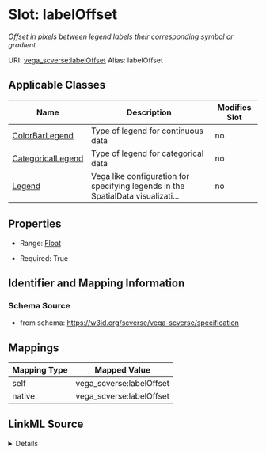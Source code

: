 

# Slot: labelOffset 


_Offset in pixels between legend labels their corresponding symbol or gradient._





URI: [vega_scverse:labelOffset](https://w3id.org/scverse/vega-scverse/labelOffset)
Alias: labelOffset

<!-- no inheritance hierarchy -->





## Applicable Classes

| Name | Description | Modifies Slot |
| --- | --- | --- |
| [ColorBarLegend](ColorBarLegend.md) | Type of legend for continuous data |  no  |
| [CategoricalLegend](CategoricalLegend.md) | Type of legend for categorical data |  no  |
| [Legend](Legend.md) | Vega like configuration for specifying legends in the SpatialData visualizati... |  no  |







## Properties

* Range: [Float](Float.md)

* Required: True





## Identifier and Mapping Information







### Schema Source


* from schema: https://w3id.org/scverse/vega-scverse/specification




## Mappings

| Mapping Type | Mapped Value |
| ---  | ---  |
| self | vega_scverse:labelOffset |
| native | vega_scverse:labelOffset |




## LinkML Source

<details>
```yaml
name: labelOffset
description: Offset in pixels between legend labels their corresponding symbol or
  gradient.
from_schema: https://w3id.org/scverse/vega-scverse/specification
rank: 1000
alias: labelOffset
owner: Legend
domain_of:
- Legend
range: float
required: true

```
</details>